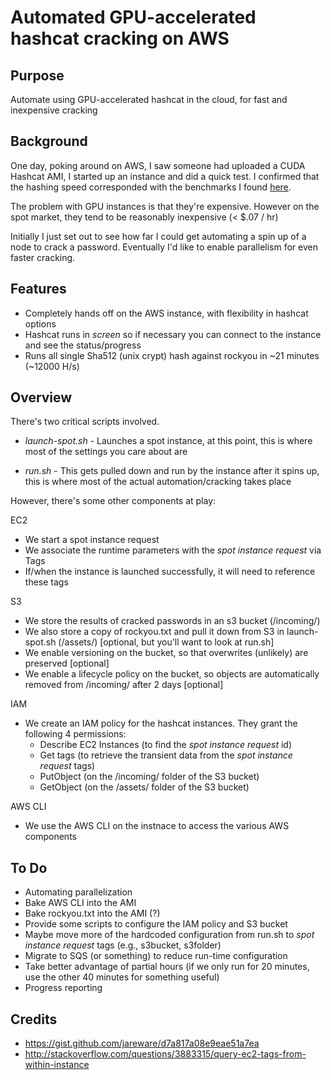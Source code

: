 Automated GPU-accelerated hashcat cracking on AWS
====

Purpose
----

Automate using GPU-accelerated hashcat in the cloud, for fast and inexpensive cracking

Background
----
One day, poking around on AWS, I saw someone had uploaded a CUDA Hashcat AMI, I started up an instance and did a quick test. I confirmed that the hashing speed corresponded with the benchmarks I found [here](http://hashcat.net/forum/thread-4143-post-23603.html).

The problem with GPU instances is that they're expensive. However on the spot market, they tend to be reasonably inexpensive (< $.07 / hr)

Initially I just set out to see how far I could get automating a spin up of a node to crack a password. Eventually I'd like to enable parallelism for even faster cracking.

Features
----

- Completely hands off on the AWS instance, with flexibility in hashcat options
- Hashcat runs in _screen_ so if necessary you can connect to the instance and see the status/progress
- Runs all single Sha512 (unix crypt) hash against rockyou in ~21 minutes (~12000 H/s)


Overview
--------
There's two critical scripts involved.

- _launch-spot.sh_ - Launches a spot instance, at this point, this is where most of the settings you care about are

- _run.sh_ - This gets pulled down and run by the instance after it spins up, this is where most of the actual automation/cracking takes place

However, there's some other components at play:

EC2

 - We start a spot instance request
 - We associate the runtime parameters with the _spot instance request_ via Tags
 - If/when the instance is launched successfully, it will need to reference these tags

S3

 - We store the results of cracked passwords in an s3 bucket (/incoming/)
 - We also store a copy of rockyou.txt and pull it down from S3 in launch-spot.sh (/assets/) [optional, but you'll want to look at run.sh]
 - We enable versioning on the bucket, so that overwrites (unlikely) are preserved [optional]
 - We enable a lifecycle policy on the bucket, so objects are automatically removed from /incoming/ after 2 days [optional]

IAM

 - We create an IAM policy for the hashcat instances. They grant the following 4 permissions:
     - Describe EC2 Instances (to find the _spot instance request_ id)
     - Get tags (to retrieve the transient data from the _spot instance request_ tags)
     - PutObject (on the /incoming/ folder of the S3 bucket)
     - GetObject (on the /assets/ folder of the S3 bucket)

AWS CLI
 - We use the AWS CLI on the instnace to access the various AWS components

To Do
----
* Automating parallelization
* Bake AWS CLI into the AMI
* Bake rockyou.txt into the AMI (?)
* Provide some scripts to configure the IAM policy and S3 bucket
* Maybe move more of the hardcoded configuration from run.sh to _spot instance request_ tags (e.g., s3bucket, s3folder)
* Migrate to SQS (or something) to reduce run-time configuration
* Take better advantage of partial hours (if we only run for 20 minutes, use the other 40 minutes for something useful)
* Progress reporting

Credits
----
- https://gist.github.com/jareware/d7a817a08e9eae51a7ea
- http://stackoverflow.com/questions/3883315/query-ec2-tags-from-within-instance
